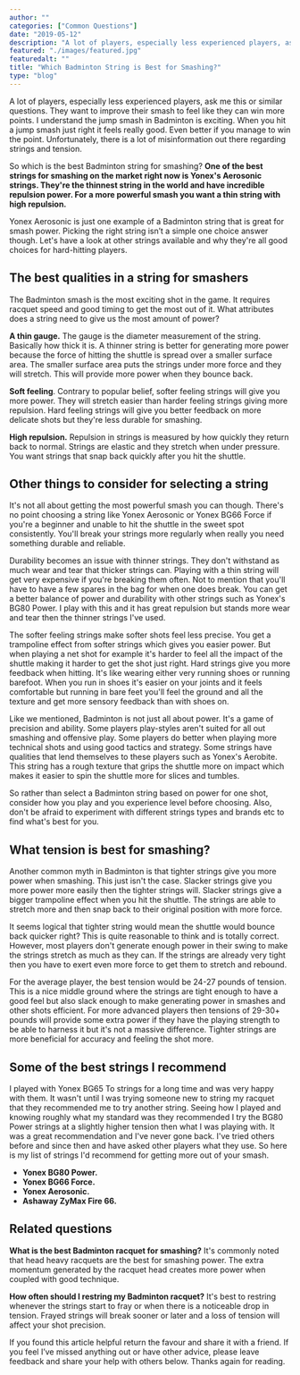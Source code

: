 ```yaml
---
author: ""
categories: ["Common Questions"]
date: "2019-05-12"
description: "A lot of players, especially less experienced players, ask me this or similar questions. They want to improve their smash to feel like they can win more points. I understand the jump smash in Badminton is exciting. When you hit a jump smash just right it feels really good. Even better if you manage to win the point. Unfortunately, there is a lot of misinformation out there regarding strings and tension. So which is the best Badminton string for smashing?"
featured: "./images/featured.jpg"
featuredalt: ""
title: "Which Badminton String is Best for Smashing?"
type: "blog"
---
```


A lot of players, especially less experienced players, ask me this or similar questions. They want to improve their smash to feel like they can win more points. I understand the jump smash in Badminton is exciting. When you hit a jump smash just right it feels really good. Even better if you manage to win the point. Unfortunately, there is a lot of misinformation out there regarding strings and tension.

So which is the best Badminton string for smashing? **One of the best strings for smashing on the market right now is Yonex's Aerosonic strings. They're the thinnest string in the world and have incredible repulsion power. For a more powerful smash you want a thin string with high repulsion.**

Yonex Aerosonic is just one example of a Badminton string that is great for smash power. Picking the right string isn’t a simple one choice answer though. Let's have a look at other strings available and why they're all good choices for hard-hitting players.

## The best qualities in a string for smashers

The Badminton smash is the most exciting shot in the game. It requires racquet speed and good timing to get the most out of it. What attributes does a string need to give us the most amount of power?

**A thin gauge.** The gauge is the diameter measurement of the string. Basically how thick it is. A thinner string is better for generating more power because the force of hitting the shuttle is spread over a smaller surface area. The smaller surface area puts the strings under more force and they will stretch. This will provide more power when they bounce back.

**Soft feeling**. Contrary to popular belief, softer feeling strings will give you more power. They will stretch easier than harder feeling strings giving more repulsion. Hard feeling strings will give you better feedback on more delicate shots but they're less durable for smashing.

**High repulsion.** Repulsion in strings is measured by how quickly they return back to normal. Strings are elastic and they stretch when under pressure. You want strings that snap back quickly after you hit the shuttle.

## Other things to consider for selecting a string

It's not all about getting the most powerful smash you can though. There's no point choosing a string like Yonex Aerosonic or Yonex BG66 Force if you're a beginner and unable to hit the shuttle in the sweet spot consistently. You'll break your strings more regularly when really you need something durable and reliable.

Durability becomes an issue with thinner strings. They don't withstand as much wear and tear that thicker strings can. Playing with a thin string will get very expensive if you're breaking them often. Not to mention that you'll have to have a few spares in the bag for when one does break. You can get a better balance of power and durability with other strings such as Yonex's BG80 Power. I play with this and it has great repulsion but stands more wear and tear then the thinner strings I've used.

The softer feeling strings make softer shots feel less precise. You get a trampoline effect from softer strings which gives you easier power. But when playing a net shot for example it's harder to feel all the impact of the shuttle making it harder to get the shot just right. Hard strings give you more feedback when hitting. It's like wearing either very running shoes or running barefoot. When you run in shoes it's easier on your joints and it feels comfortable but running in bare feet you'll feel the ground and all the texture and get more sensory feedback than with shoes on.

Like we mentioned, Badminton is not just all about power. It's a game of precision and ability. Some players play-styles aren't suited for all out smashing and offensive play. Some players do better when playing more technical shots and using good tactics and strategy. Some strings have qualities that lend themselves to these players such as Yonex's Aerobite. This string has a rough texture that grips the shuttle more on impact which makes it easier to spin the shuttle more for slices and tumbles.

So rather than select a Badminton string based on power for one shot, consider how you play and you experience level before choosing. Also, don't be afraid to experiment with different strings types and brands etc to find what's best for you.

## What tension is best for smashing?

Another common myth in Badminton is that tighter strings give you more power when smashing. This just isn't the case. Slacker strings give you more power more easily then the tighter strings will. Slacker strings give a bigger trampoline effect when you hit the shuttle. The strings are able to stretch more and then snap back to their original position with more force.

It seems logical that tighter string would mean the shuttle would bounce back quicker right? This is quite reasonable to think and is totally correct. However, most players don't generate enough power in their swing to make the strings stretch as much as they can. If the strings are already very tight then you have to exert even more force to get them to stretch and rebound.

For the average player, the best tension would be 24-27 pounds of tension. This is a nice middle ground where the strings are tight enough to have a good feel but also slack enough to make generating power in smashes and other shots efficient. For more advanced players then tensions of 29-30+ pounds will provide some extra power if they have the playing strength to be able to harness it but it's not a massive difference. Tighter strings are more beneficial for accuracy and feeling the shot more.

## Some of the best strings I recommend

I played with Yonex BG65 To strings for a long time and was very happy with them. It wasn't until I was trying someone new to string my racquet that they recommended me to try another string. Seeing how I played and knowing roughly what my standard was they recommended I try the BG80 Power strings at a slightly higher tension then what I was playing with. It was a great recommendation and I've never gone back. I've tried others before and since then and have asked other players what they use. So here is my list of strings I'd recommend for getting more out of your smash.

- **Yonex BG80 Power.**
- **Yonex BG66 Force.**
- **Yonex Aerosonic.**
- **Ashaway ZyMax Fire 66.**

## Related questions

**What is the best Badminton racquet for smashing?** It's commonly noted that head heavy racquets are the best for smashing power. The extra momentum generated by the racquet head creates more power when coupled with good technique.

**How often should I restring my Badminton racquet?** It's best to restring whenever the strings start to fray or when there is a noticeable drop in tension. Frayed strings will break sooner or later and a loss of tension will affect your shot precision.

If you found this article helpful return the favour and share it with a friend. If you feel I’ve missed anything out or have other advice, please leave feedback and share your help with others below. Thanks again for reading.
